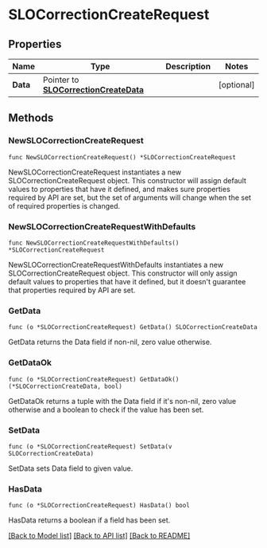 # SLOCorrectionCreateRequest

## Properties

Name | Type | Description | Notes
---- | ---- | ----------- | ------
**Data** | Pointer to [**SLOCorrectionCreateData**](SLOCorrectionCreateData.md) |  | [optional] 

## Methods

### NewSLOCorrectionCreateRequest

`func NewSLOCorrectionCreateRequest() *SLOCorrectionCreateRequest`

NewSLOCorrectionCreateRequest instantiates a new SLOCorrectionCreateRequest object.
This constructor will assign default values to properties that have it defined,
and makes sure properties required by API are set, but the set of arguments
will change when the set of required properties is changed.

### NewSLOCorrectionCreateRequestWithDefaults

`func NewSLOCorrectionCreateRequestWithDefaults() *SLOCorrectionCreateRequest`

NewSLOCorrectionCreateRequestWithDefaults instantiates a new SLOCorrectionCreateRequest object.
This constructor will only assign default values to properties that have it defined,
but it doesn't guarantee that properties required by API are set.

### GetData

`func (o *SLOCorrectionCreateRequest) GetData() SLOCorrectionCreateData`

GetData returns the Data field if non-nil, zero value otherwise.

### GetDataOk

`func (o *SLOCorrectionCreateRequest) GetDataOk() (*SLOCorrectionCreateData, bool)`

GetDataOk returns a tuple with the Data field if it's non-nil, zero value otherwise
and a boolean to check if the value has been set.

### SetData

`func (o *SLOCorrectionCreateRequest) SetData(v SLOCorrectionCreateData)`

SetData sets Data field to given value.

### HasData

`func (o *SLOCorrectionCreateRequest) HasData() bool`

HasData returns a boolean if a field has been set.


[[Back to Model list]](../README.md#documentation-for-models) [[Back to API list]](../README.md#documentation-for-api-endpoints) [[Back to README]](../README.md)


